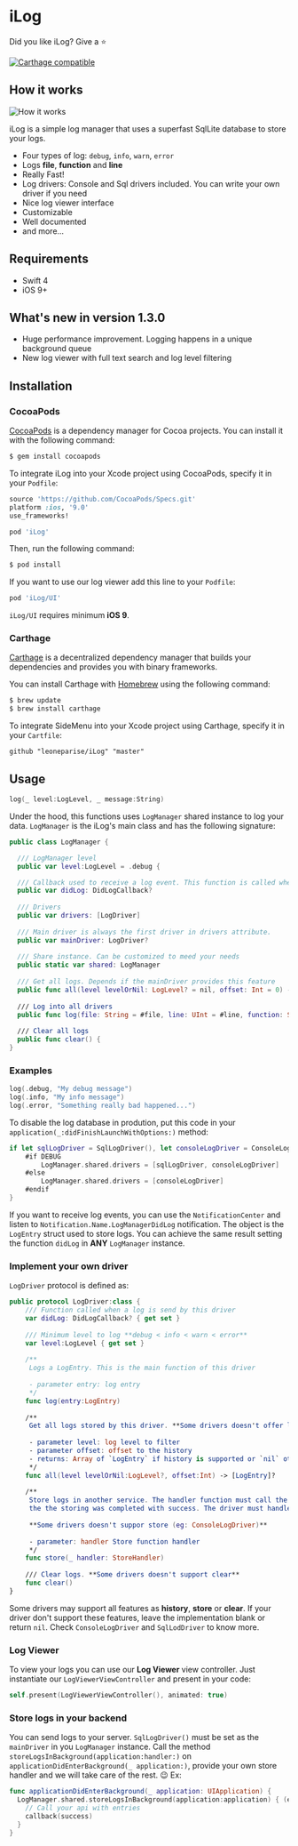 # iLog
Did you like iLog? Give a ⭐️

[![Carthage compatible](https://img.shields.io/badge/Carthage-compatible-4BC51D.svg?style=flat)](https://github.com/Carthage/Carthage)

## How it works

![How it works](https://media.giphy.com/media/26FmQDKouh2j3z29i/giphy.gif)

iLog is a simple log manager that uses a superfast SqlLite database to store your logs.

- Four types of log: `debug`, `info`, `warn`, `error`
- Logs **file**, **function** and **line** 
- Really Fast!
- Log drivers: Console and Sql drivers included. You can write your own driver if you need
- Nice log viewer interface
- Customizable
- Well documented
- and more...

## Requirements
- Swift 4
- iOS 9+

## What's new in version 1.3.0
- Huge performance improvement. Logging happens in a unique background queue
- New log viewer with full text search and log level filtering

## Installation
### CocoaPods

[CocoaPods](http://cocoapods.org) is a dependency manager for Cocoa projects. You can install it with the following command:

```bash
$ gem install cocoapods
```

To integrate iLog into your Xcode project using CocoaPods, specify it in your `Podfile`:

```ruby
source 'https://github.com/CocoaPods/Specs.git'
platform :ios, '9.0'
use_frameworks!

pod 'iLog'
```

Then, run the following command:

```bash
$ pod install
```

If you want to use our log viewer add this line to your `Podfile`:
```ruby
pod 'iLog/UI'
```

`iLog/UI` requires minimum **iOS 9**.

### Carthage

[Carthage](https://github.com/Carthage/Carthage) is a decentralized dependency manager that builds your dependencies and provides you with binary frameworks.

You can install Carthage with [Homebrew](http://brew.sh/) using the following command:

```bash
$ brew update
$ brew install carthage
```

To integrate SideMenu into your Xcode project using Carthage, specify it in your `Cartfile`:

```ogdl
github "leoneparise/iLog" "master"
```
## Usage

```swift
log(_ level:LogLevel, _ message:String)
```

Under the hood, this functions uses `LogManager` shared instance to log your data. `LogManager` is the iLog's main class and has the following signature:

```swift
public class LogManager {

  /// LogManager level
  public var level:LogLevel = .debug {

  /// Callback used to receive a log event. This function is called when ANY LogManager saves a log.
  public var didLog: DidLogCallback?
  
  /// Drivers
  public var drivers: [LogDriver]
    
  /// Main driver is always the first driver in drivers attribute.
  public var mainDriver: LogDriver?
  
  /// Share instance. Can be customized to meed your needs
  public static var shared: LogManager
    
  /// Get all logs. Depends if the mainDriver provides this feature
  public func all(level levelOrNil: LogLevel? = nil, offset: Int = 0) -> [LogEntry]?
  
  /// Log into all drivers
  public func log(file: String = #file, line: UInt = #line, function: String = #function, level: LogLevel = .debug, message: String)
  
  /// Clear all logs
  public func clear() {
}
```


### Examples

```swift
log(.debug, "My debug message")
log(.info, "My info message")
log(.error, "Something really bad happened...")
```

To disable the log database in prodution, put this code in your `application(_:didFinishLaunchWithOptions:)` method:
```swift
if let sqlLogDriver = SqlLogDriver(), let consoleLogDriver = ConsoleLogDriver() {
    #if DEBUG
        LogManager.shared.drivers = [sqlLogDriver, consoleLogDriver]
    #else
        LogManager.shared.drivers = [consoleLogDriver]
    #endif
}
```
If you want to receive log events, you can use the `NotificationCenter` and listen to `Notification.Name.LogManagerDidLog` notification. The object is the `LogEntry` struct used to store logs. You can achieve the same result setting the function `didLog` in **ANY** `LogManager` instance.

### Implement your own driver
`LogDriver` protocol is defined as:

```swift
public protocol LogDriver:class {
    /// Function called when a log is send by this driver
    var didLog: DidLogCallback? { get set }
    
    /// Minimum level to log **debug < info < warn < error**
    var level:LogLevel { get set }
    
    /**
     Logs a LogEntry. This is the main function of this driver
     
     - parameter entry: log entry
     */
    func log(entry:LogEntry)
    
    /**
     Get all logs stored by this driver. **Some drivers doesn't offer log history** (eg: ConsoleLogDriver) returning `nil`.
     
     - parameter level: log level to filter
     - parameter offset: offset to the history
     - returns: Array of `LogEntry` if history is supported or `nil` otherwise
     */
    func all(level levelOrNil:LogLevel?, offset:Int) -> [LogEntry]?
    
    /**
     Store logs in another service. The handler function must call the callback to tell this driver 
     the the storing was completed with success. The driver must handle what should be stored or not.
     
     **Some drivers doesn't suppor store (eg: ConsoleLogDriver)**
     
     - parameter: handler Store function handler
     */
    func store(_ handler: StoreHandler)
    
    /// Clear logs. **Some drivers doesn't support clear**
    func clear()
}
```

Some drivers may support all features as **history**, **store** or **clear**. If your driver don't support these features, leave the implementation blank or return `nil`. Check `ConsoleLogDriver` and `SqlLodDriver` to know more.

### Log Viewer

To view your logs you can use our **Log Viewer** view controller. Just instantiate our `LogViewerViewController` and present in your code:

```swift
self.present(LogViewerViewController(), animated: true)
```

### Store logs in your backend

You can send logs to your server. `SqlLogDriver()` must be set as the `mainDriver` in you `LogManager` instance. Call the method `storeLogsInBackground(application:handler:)` on `applicationDidEnterBackground(_ application:)`, provide your own store handler and we will take care of the rest. 😉 Ex:

```swift
func applicationDidEnterBackground(_ application: UIApplication) {
  LogManager.shared.storeLogsInBackground(application:application) { (entries, callback) in
    // Call your api with entries
    callback(success)
  }
}
```
